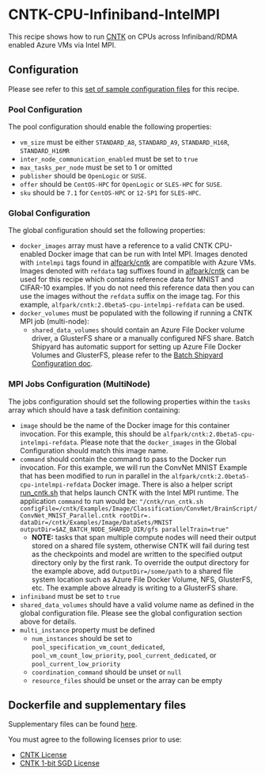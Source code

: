 # CNTK-CPU-Infiniband-IntelMPI
This recipe shows how to run [CNTK](https://cntk.ai/) on CPUs across
Infiniband/RDMA enabled Azure VMs via Intel MPI.

## Configuration
Please see refer to this [set of sample configuration files](./config) for
this recipe.

### Pool Configuration
The pool configuration should enable the following properties:
* `vm_size` must be either `STANDARD_A8`, `STANDARD_A9`, `STANDARD_H16R`,
`STANDARD_H16MR`
* `inter_node_communication_enabled` must be set to `true`
* `max_tasks_per_node` must be set to 1 or omitted
* `publisher` should be `OpenLogic` or `SUSE`.
* `offer` should be `CentOS-HPC` for `OpenLogic` or `SLES-HPC` for `SUSE`.
* `sku` should be `7.1` for `CentOS-HPC` or `12-SP1` for `SLES-HPC`.

### Global Configuration
The global configuration should set the following properties:
* `docker_images` array must have a reference to a valid CNTK CPU-enabled
Docker image that can be run with Intel MPI. Images denoted with `intelmpi`
tags found in [alfpark/cntk](https://hub.docker.com/r/alfpark/cntk/) are
compatible with Azure VMs. Images denoted with `refdata` tag suffixes found in
[alfpark/cntk](https://hub.docker.com/r/alfpark/cntk/)
can be used for this recipe which contains reference data for MNIST and
CIFAR-10 examples. If you do not need this reference data then you can use
the images without the `refdata` suffix on the image tag. For this example,
`alfpark/cntk:2.0beta5-cpu-intelmpi-refdata` can be used.
* `docker_volumes` must be populated with the following if running a CNTK MPI
job (multi-node):
  * `shared_data_volumes` should contain an Azure File Docker volume driver,
    a GlusterFS share or a manually configured NFS share. Batch
    Shipyard has automatic support for setting up Azure File Docker Volumes
    and GlusterFS, please refer to the
    [Batch Shipyard Configuration doc](../../docs/10-batch-shipyard-configuration.md).

### MPI Jobs Configuration (MultiNode)
The jobs configuration should set the following properties within the `tasks`
array which should have a task definition containing:
* `image` should be the name of the Docker image for this container invocation.
For this example, this should be `alfpark/cntk:2.0beta5-cpu-intelmpi-refdata`.
Please note that the `docker_images` in the Global Configuration should match
this image name.
* `command` should contain the command to pass to the Docker run invocation.
For this example, we will run the ConvNet MNIST Example that has been modified
to run in parallel in the `alfpark/cntk:2.0beta5-cpu-intelmpi-refdata` Docker
image. There is also a helper script [run\_cntk.sh](docker/run_cntk.sh) that
helps launch CNTK with the Intel MPI runtime. The application `command` to
run would be:
`"/cntk/run_cntk.sh configFile=/cntk/Examples/Image/Classification/ConvNet/BrainScript/ConvNet_MNIST_Parallel.cntk rootDir=. dataDir=/cntk/Examples/Image/DataSets/MNIST outputDir=$AZ_BATCH_NODE_SHARED_DIR/gfs parallelTrain=true"`
  * **NOTE:** tasks that span multiple compute nodes will need their output
    stored on a shared file system, otherwise CNTK will fail during test
    as the checkpoints and model are written to the specified output directory
    only by the first rank. To override the output directory for the example
    above, add `OutputDir=/some/path` to a shared file system location such
    as Azure File Docker Volume, NFS, GlusterFS, etc. The example above
    already is writing to a GlusterFS share.
* `infiniband` must be set to `true`
* `shared_data_volumes` should have a valid volume name as defined in the
global configuration file. Please see the global configuration section above
for details.
* `multi_instance` property must be defined
  * `num_instances` should be set to `pool_specification_vm_count_dedicated`,
    `pool_vm_count_low_priority`, `pool_current_dedicated`, or
    `pool_current_low_priority`
  * `coordination_command` should be unset or `null`
  * `resource_files` should be unset or the array can be empty

## Dockerfile and supplementary files
Supplementary files can be found [here](./docker).

You must agree to the following licenses prior to use:
* [CNTK License](https://github.com/Microsoft/CNTK/blob/master/LICENSE.md)
* [CNTK 1-bit SGD License](https://github.com/microsoft/cntk/wiki/CNTK-1bit-SGD-License)
